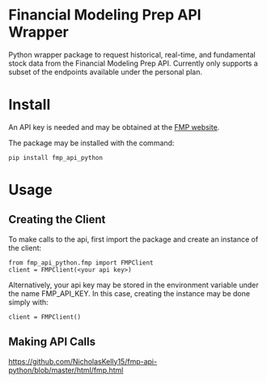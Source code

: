 # Financial Modeling Prep API Wrapper
Python wrapper package to request historical, real-time, and fundamental stock data from the Financial Modeling Prep API. Currently only supports a subset of the endpoints available under the personal plan. 

# Install
An API key is needed and may be obtained at the [FMP website](https://site.financialmodelingprep.com/).

The package may be installed with the command: 
```
pip install fmp_api_python
```

# Usage

## Creating the Client
To make calls to the api, first import the package and create an instance of the client:
```
from fmp_api_python.fmp import FMPClient
client = FMPClient(<your api key>)
```
Alternatively, your api key may be stored in the environment variable under the name FMP_API_KEY. In this case, creating the instance may be done simply with:
```
client = FMPClient()
```

## Making API Calls
https://github.com/NicholasKelly15/fmp-api-python/blob/master/html/fmp.html

